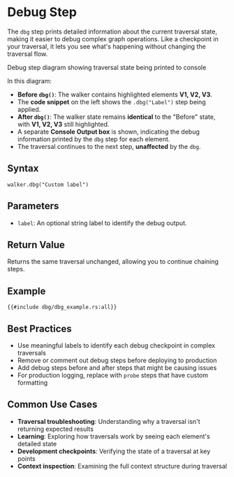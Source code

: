# Debug Step

The `dbg` step prints detailed information about the current traversal state, making it easier to debug complex graph
operations. Like a checkpoint in your traversal, it lets you see what's happening without changing the traversal flow.

<object type="image/svg+xml" data="dbg/image.svg" title="Dbg Step Diagram">
Debug step diagram showing traversal state being printed to console
</object>

In this diagram:

- **Before `dbg()`**: The walker contains highlighted elements **V1, V2, V3**.
- The **code snippet** on the left shows the `.dbg("Label")` step being applied.
- **After `dbg()`**: The walker state remains **identical** to the "Before" state, with **V1, V2, V3** still highlighted.
- A separate **Console Output box** is shown, indicating the debug information printed by the `dbg` step for each element.
- The traversal continues to the next step, **unaffected** by the `dbg`.

## Syntax

```rust,noplayground
walker.dbg("Custom label")
```

## Parameters

- `label`: An optional string label to identify the debug output.

## Return Value

Returns the same traversal unchanged, allowing you to continue chaining steps.

## Example

```rust,noplayground
{{#include dbg/dbg_example.rs:all}}
```

## Best Practices

- Use meaningful labels to identify each debug checkpoint in complex traversals
- Remove or comment out debug steps before deploying to production
- Add debug steps before and after steps that might be causing issues
- For production logging, replace with `probe` steps that have custom formatting

## Common Use Cases

- **Traversal troubleshooting**: Understanding why a traversal isn't returning expected results
- **Learning**: Exploring how traversals work by seeing each element's detailed state
- **Development checkpoints**: Verifying the state of a traversal at key points
- **Context inspection**: Examining the full context structure during traversal
